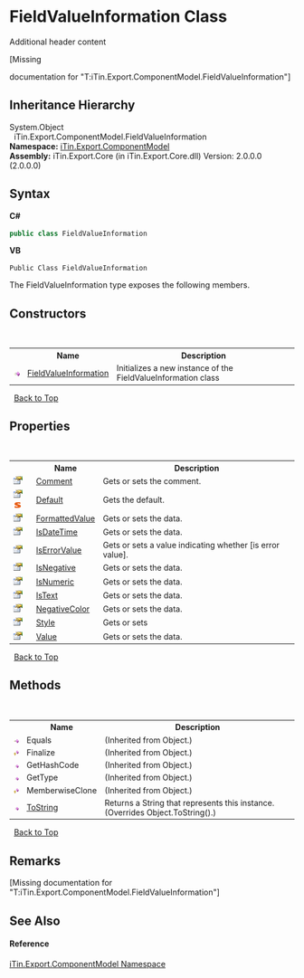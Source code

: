 # FieldValueInformation Class
Additional header content 

\[Missing <summary> documentation for "T:iTin.Export.ComponentModel.FieldValueInformation"\]


## Inheritance Hierarchy
System.Object<br />&nbsp;&nbsp;iTin.Export.ComponentModel.FieldValueInformation<br />
**Namespace:**&nbsp;<a href="N_iTin_Export_ComponentModel">iTin.Export.ComponentModel</a><br />**Assembly:**&nbsp;iTin.Export.Core (in iTin.Export.Core.dll) Version: 2.0.0.0 (2.0.0.0)

## Syntax

**C#**<br />
``` C#
public class FieldValueInformation
```

**VB**<br />
``` VB
Public Class FieldValueInformation
```

The FieldValueInformation type exposes the following members.


## Constructors
&nbsp;<table><tr><th></th><th>Name</th><th>Description</th></tr><tr><td>![Public method](media/pubmethod.gif "Public method")</td><td><a href="M_iTin_Export_ComponentModel_FieldValueInformation__ctor">FieldValueInformation</a></td><td>
Initializes a new instance of the FieldValueInformation class</td></tr></table>&nbsp;
<a href="#fieldvalueinformation-class">Back to Top</a>

## Properties
&nbsp;<table><tr><th></th><th>Name</th><th>Description</th></tr><tr><td>![Public property](media/pubproperty.gif "Public property")</td><td><a href="P_iTin_Export_ComponentModel_FieldValueInformation_Comment">Comment</a></td><td>
Gets or sets the comment.</td></tr><tr><td>![Public property](media/pubproperty.gif "Public property")![Static member](media/static.gif "Static member")</td><td><a href="P_iTin_Export_ComponentModel_FieldValueInformation_Default">Default</a></td><td>
Gets the default.</td></tr><tr><td>![Public property](media/pubproperty.gif "Public property")</td><td><a href="P_iTin_Export_ComponentModel_FieldValueInformation_FormattedValue">FormattedValue</a></td><td>
Gets or sets the data.</td></tr><tr><td>![Public property](media/pubproperty.gif "Public property")</td><td><a href="P_iTin_Export_ComponentModel_FieldValueInformation_IsDateTime">IsDateTime</a></td><td>
Gets or sets the data.</td></tr><tr><td>![Public property](media/pubproperty.gif "Public property")</td><td><a href="P_iTin_Export_ComponentModel_FieldValueInformation_IsErrorValue">IsErrorValue</a></td><td>
Gets or sets a value indicating whether [is error value].</td></tr><tr><td>![Public property](media/pubproperty.gif "Public property")</td><td><a href="P_iTin_Export_ComponentModel_FieldValueInformation_IsNegative">IsNegative</a></td><td>
Gets or sets the data.</td></tr><tr><td>![Public property](media/pubproperty.gif "Public property")</td><td><a href="P_iTin_Export_ComponentModel_FieldValueInformation_IsNumeric">IsNumeric</a></td><td>
Gets or sets the data.</td></tr><tr><td>![Public property](media/pubproperty.gif "Public property")</td><td><a href="P_iTin_Export_ComponentModel_FieldValueInformation_IsText">IsText</a></td><td>
Gets or sets the data.</td></tr><tr><td>![Public property](media/pubproperty.gif "Public property")</td><td><a href="P_iTin_Export_ComponentModel_FieldValueInformation_NegativeColor">NegativeColor</a></td><td>
Gets or sets the data.</td></tr><tr><td>![Public property](media/pubproperty.gif "Public property")</td><td><a href="P_iTin_Export_ComponentModel_FieldValueInformation_Style">Style</a></td><td>
Gets or sets</td></tr><tr><td>![Public property](media/pubproperty.gif "Public property")</td><td><a href="P_iTin_Export_ComponentModel_FieldValueInformation_Value">Value</a></td><td>
Gets or sets the data.</td></tr></table>&nbsp;
<a href="#fieldvalueinformation-class">Back to Top</a>

## Methods
&nbsp;<table><tr><th></th><th>Name</th><th>Description</th></tr><tr><td>![Public method](media/pubmethod.gif "Public method")</td><td>Equals</td><td> (Inherited from Object.)</td></tr><tr><td>![Protected method](media/protmethod.gif "Protected method")</td><td>Finalize</td><td> (Inherited from Object.)</td></tr><tr><td>![Public method](media/pubmethod.gif "Public method")</td><td>GetHashCode</td><td> (Inherited from Object.)</td></tr><tr><td>![Public method](media/pubmethod.gif "Public method")</td><td>GetType</td><td> (Inherited from Object.)</td></tr><tr><td>![Protected method](media/protmethod.gif "Protected method")</td><td>MemberwiseClone</td><td> (Inherited from Object.)</td></tr><tr><td>![Public method](media/pubmethod.gif "Public method")</td><td><a href="M_iTin_Export_ComponentModel_FieldValueInformation_ToString">ToString</a></td><td>
Returns a String that represents this instance.
 (Overrides Object.ToString().)</td></tr></table>&nbsp;
<a href="#fieldvalueinformation-class">Back to Top</a>

## Remarks
\[Missing <remarks> documentation for "T:iTin.Export.ComponentModel.FieldValueInformation"\]

## See Also


#### Reference
<a href="N_iTin_Export_ComponentModel">iTin.Export.ComponentModel Namespace</a><br />